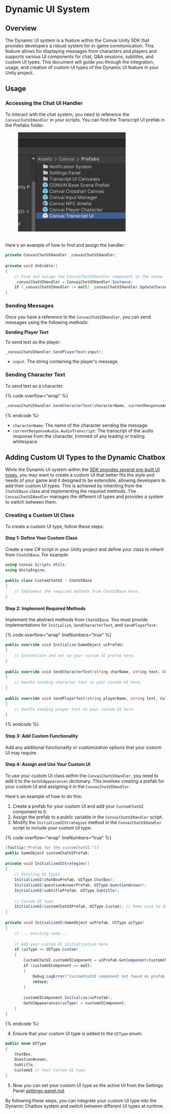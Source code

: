 # Dynamic UI System

## Overview

The Dynamic UI system is a feature within the Convai Unity SDK that provides developers a robust system for in-game communication. This feature allows for displaying messages from characters and players and supports various UI components for chat, Q\&A sessions, subtitles, and custom UI types. This document will guide you through the integration, usage, and creation of custom UI types of the Dynamic UI feature in your Unity project.

## Usage

### Accessing the Chat UI Handler

To interact with the chat system, you need to reference the `ConvaiChatUIHandler` in your scripts. You can find the Transcript UI prefab in the Prefabs folder.&#x20;

<figure><img src="../../../.gitbook/assets/image 1.png" alt="" width="338"><figcaption></figcaption></figure>

\
Here's an example of how to find and assign the handler:

```csharp
private ConvaiChatUIHandler _convaiChatUIHandler;

private void OnEnable()
{
    // Find and assign the ConvaiChatUIHandler component in the scene
    _convaiChatUIHandler = ConvaiChatUIHandler.Instance;
    if (_convaiChatUIHandler != null) _convaiChatUIHandler.UpdateCharacterList();
}
```

### Sending Messages

Once you have a reference to the `ConvaiChatUIHandler`, you can send messages using the following methods:

**Sending Player Text**

To send text as the player:

```csharp
_convaiChatUIHandler.SendPlayerText(input);
```

* `input`: The string containing the player's message.

### **Sending Character Text**

To send text as a character:

{% code overflow="wrap" %}
```csharp
_convaiChatUIHandler.SendCharacterText(characterName, currentResponseAudio.AudioTranscript.Trim());
```
{% endcode %}

* `characterName`: The name of the character sending the message.
* `currentResponseAudio.AudioTranscript`: The transcript of the audio response from the character, trimmed of any leading or trailing whitespace.

## Adding Custom UI Types to the Dynamic Chatbox

While the Dynamic UI system within the [SDK provides several pre-built UI types](convai-ui-prefabs.md), you may want to create a custom UI that better fits the style and needs of your game and it designed to be extensible, allowing developers to add their custom UI types. This is achieved by inheriting from the `ChatUIBase` class and implementing the required methods. The `ConvaiChatUIHandler` manages the different UI types and provides a system to switch between them.

### Creating a Custom UI Class

To create a custom UI type, follow these steps:

#### Step 1: Define Your Custom Class

Create a new C# script in your Unity project and define your class to inherit from `ChatUIBase`. For example:

```csharp
using Convai.Scripts.Utils;
using UnityEngine;

public class CustomChatUI : ChatUIBase
{
    // Implement the required methods from ChatUIBase here.
}
```

#### Step 2: Implement Required Methods

Implement the abstract methods from `ChatUIBase`. You must provide implementations for `Initialize`, `SendCharacterText`, and `SendPlayerText`:

{% code overflow="wrap" lineNumbers="true" %}
```csharp
public override void Initialize(GameObject uiPrefab)
{
    // Instantiate and set up your custom UI prefab here.
}

public override void SendCharacterText(string charName, string text, Color characterTextColor)
{
    // Handle sending character text to your custom UI here.
}

public override void SendPlayerText(string playerName, string text, Color playerTextColor)
{
    // Handle sending player text to your custom UI here.
}
```
{% endcode %}

#### Step 3: Add Custom Functionality

Add any additional functionality or customization options that your custom UI may require.

#### Step 4: Assign and Use Your Custom UI

To use your custom UI class within the `ConvaiChatUIHandler`, you need to add it to the `GetUIAppearances` dictionary. This involves creating a prefab for your custom UI and assigning it in the `ConvaiChatUIHandler`.

Here's an example of how to do this:

1. Create a prefab for your custom UI and add your `CustomChatUI` component to it.
2. Assign the prefab to a public variable in the `ConvaiChatUIHandler` script.
3. Modify the `InitializeUIStrategies` method in the `ConvaiChatUIHandler` script to include your custom UI type.

{% code overflow="wrap" lineNumbers="true" %}
```csharp
[Tooltip("Prefab for the customChatUI.")]
public GameObject customChatUIPrefab;

private void InitializeUIStrategies()
{
    // Existing UI types
    InitializeUI(chatBoxPrefab, UIType.ChatBox);
    InitializeUI(questionAnswerPrefab, UIType.QuestionAnswer);
    InitializeUI(subtitlePrefab, UIType.Subtitle);

    // Custom UI type
    InitializeUI(customChatUIPrefab, UIType.Custom); // Make sure to define UIType.Custom in the UIType enum
}

private void InitializeUI(GameObject uiPrefab, UIType uiType)
{
    // ... existing code...

    // Add your custom UI initialization here
    if (uiType == UIType.Custom)
    {
        CustomChatUI customUIComponent = uiPrefab.GetComponent<CustomChatUI>();
        if (customUIComponent == null)
        {
            Debug.LogError("CustomChatUI component not found on prefab.");
            return;
        }

        customUIComponent.Initialize(uiPrefab);
        GetUIAppearances[uiType] = customUIComponent;
    }
}
```
{% endcode %}

4. Ensure that your custom UI type is added to the `UIType` enum:

```csharp
public enum UIType
{
    ChatBox,
    QuestionAnswer,
    Subtitle,
    CustomUI // Your custom UI type
}
```

5. Now you can set your custom UI type as the active UI from the Settings Panel [settings-panel.md](settings-panel.md "mention").

By following these steps, you can integrate your custom UI type into the Dynamic Chatbox system and switch between different UI types at runtime.



